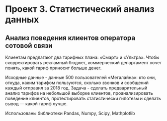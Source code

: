 # Проект 3. Статистический анализ данных

## Анализ поведения клиентов оператора сотовой связи

Клиентам предлагают два тарифных плана: «Смарт» и «Ультра». 
Чтобы скорректировать рекламный бюджет, коммерческий департамент хочет понять, какой тариф приносит больше денег.

Исходные данные - данные 500 пользователей «Мегалайна»: кто они, откуда, каким тарифом пользуются, сколько звонков и сообщений каждый отправил за 2018 год. 
Задача - сделать предварительный анализ тарифов на небольшой выборке клиентов, проанализировать поведение клиентов, протестировать статистически гипотезы 
и сделать вывод — какой тариф лучше.

Использованы библиотеки Pandas, Numpy, Scipy, Mathplotlib
